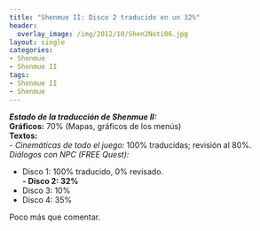 ```yaml
---
title: "Shenmue II: Disco 2 traducido en un 32%"
header:
  overlay_image: /img/2012/10/Shen2Noti06.jpg
layout: single
categories:
- Shenmue
- Shenmue II
tags:
- Shenmue II
- Shenmue
---
```

**_Estado de la traducción de Shenmue II:_**  
**Gráficos:** 70% (Mapas, gráficos de los menús)  
**Textos:**  
_- Cinemáticas de todo el juego:_ 100% traducidas; revisión al 80%.  
_Diálogos con NPC (FREE Quest):_  
- Disco 1: 100% traducido, 0% revisado.  
**- Disco 2: 32%**  
- Disco 3: 10%  
- Disco 4: 35%

Poco más que comentar.

